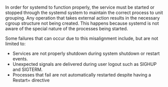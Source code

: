In order for systemd to function properly, the service must be started or stopped through the systemd system to maintain the correct process to unit grouping. Any operation that takes external action results in the necessary cgroup structure not being created. This happens because systemd is not aware of the special nature of the processes being started.

Some failures that can occur due to this misalignment include, but are not limited to:
* Services are not properly shutdown during system shutdown or restart events.
* Unexpected signals are delivered during user logout such as SIGHUP and SIGTERM.
* Processes that fail are not automatically restarted despite having a Restart= directive
